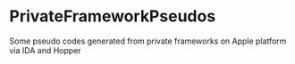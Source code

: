 # PrivateFrameworkPseudos
Some pseudo codes generated from private frameworks on Apple platform via IDA and Hopper
